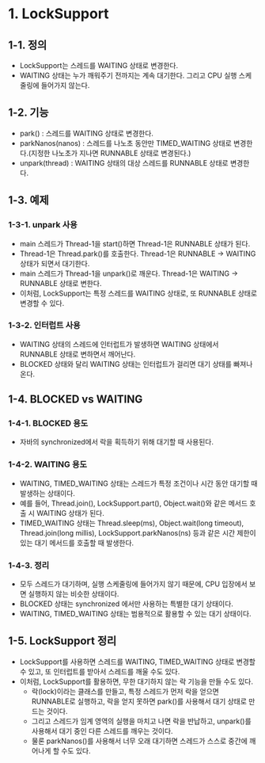 # 1. LockSupport
## 1-1. 정의
- LockSupport는 스레드를 WAITING 상태로 변경한다.
- WAITING 상태는 누가 깨워주기 전까지는 계속 대기한다. 그리고 CPU 실행 스케줄링에 들어가지 않는다.

## 1-2. 기능
- park() : 스레드를 WAITING 상태로 변경한다.
- parkNanos(nanos) : 스레드를 나노초 동안만 TIMED_WAITING 상태로 변경한다.(지정한 나노초가 지나면 RUNNABLE 상태로 변경된다.)
- unpark(thread) : WAITING 상태의 대상 스레드를 RUNNABLE 상태로 변경한다.

## 1-3. 예제
### 1-3-1. unpark 사용
- main 스레드가 Thread-1을 start()하면 Thread-1은 RUNNABLE 상태가 된다.
- Thread-1은 Thread.park()를 호출한다. Thread-1은 RUNNABLE -> WAITING 상태가 되면서 대기한다.
- main 스레드가 Thread-1을 unpark()로 깨운다. Thread-1은 WAITING -> RUNNABLE 상태로 변한다.
- 이처럼, LockSupport는 특정 스레드를 WAITING 상태로, 또 RUNNABLE 상태로 변경할 수 있다.

### 1-3-2. 인터럽트 사용
- WAITING 상태의 스레드에 인터럽트가 발생하면 WAITING 상태에서 RUNNABLE 상태로 변하면서 깨어난다.
- BLOCKED 상태와 달리 WAITING 상태는 인터럽트가 걸리면 대기 상태를 빠져나온다.

## 1-4. BLOCKED vs WAITING
### 1-4-1. BLOCKED 용도
- 자바의 synchronized에서 락을 획득하기 위해 대기할 때 사용된다.

### 1-4-2. WAITING 용도
- WAITING, TIMED_WAITING 상태는 스레드가 특정 조건이나 시간 동안 대기할 때 발생하는 상태이다.
- 예를 들어, Thread.join(), LockSupport.part(), Object.wait()와 같은 메서드 호출 시 WAITING 상태가 된다.
- TIMED_WAITING 상태는 Thread.sleep(ms), Object.wait(long timeout), Thread.join(long millis), LockSupport.parkNanos(ns) 등과 같은 시간 제한이 있는 대기 메서드를 호출할 때 발생한다.

### 1-4-3. 정리
- 모두 스레드가 대기하며, 실행 스케줄링에 들어가지 않기 때문에, CPU 입장에서 보면 실행하지 않는 비슷한 상태이다.
- BLOCKED 상태는 synchronized 에서만 사용하는 특별한 대기 상태이다.
- WAITING, TIMED_WAITING 상태는 범용적으로 활용할 수 있는 대기 상태이다.

## 1-5. LockSupport 정리
- LockSupport를 사용하면 스레드를 WAITING, TIMED_WAITING 상태로 변경할 수 있고, 또 인터럽트를 받아서 스레드를 깨울 수도 있다.
- 이처럼, LockSupport를 활용하면, 무한 대기하지 않는 락 기능을 만들 수도 있다.
  - 락(lock)이라는 클래스를 만들고, 특정 스레드가 먼저 락을 얻으면 RUNNABLE로 실행하고, 락을 얻지 못하면 park()를 사용해서 대기 상태로 만드는 것이다.
  - 그리고 스레드가 임계 영역의 실행을 마치고 나면 락을 반납하고, unpark()를 사용해서 대기 중인 다른 스레드를 깨우는 것이다.
  - 물론 parkNanos()를 사용해서 너무 오래 대기하면 스레드가 스스로 중간에 깨어나게 할 수도 있다.
